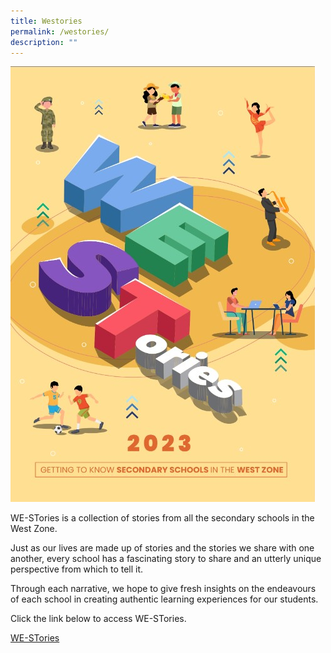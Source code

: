 ```yaml
---
title: Westories
permalink: /westories/
description: ""
---
```

![](/images/2023%20Pictures/we%20stories%202023.jpg)

WE-STories is a collection of stories from all the secondary schools in the West Zone. 

Just as our lives are made up of stories and the stories we share with one another, every school has a fascinating story to share and an utterly unique perspective from which to tell it. 

Through each narrative, we hope to give fresh insights on the endeavours of each school in creating authentic learning experiences for our students.

Click the link below to access WE-STories.

[WE-STories](https://go.gov.sg/westories-official)
